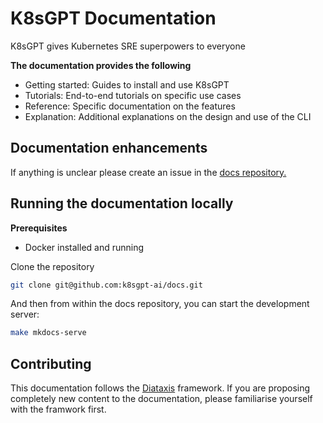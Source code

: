 # K8sGPT Documentation

K8sGPT gives Kubernetes SRE superpowers to everyone

**The documentation provides the following**

* Getting started: Guides to install and use K8sGPT
* Tutorials: End-to-end tutorials on specific use cases
* Reference: Specific documentation on the features
* Explanation: Additional explanations on the design and use of the CLI

## Documentation enhancements

If anything is unclear please create an issue in the [docs repository.](https://github.com/k8sgpt-ai/docs)

## Running the documentation locally

**Prerequisites**

* Docker installed and running

Clone the repository
```bash
git clone git@github.com:k8sgpt-ai/docs.git
```

And then from within the docs repository, you can start the development server:
```bash
make mkdocs-serve
```

## Contributing
This documentation follows the [Diataxis](https://diataxis.fr/) framework.
If you are proposing completely new content to the documentation, please familiarise yourself with the framwork first.